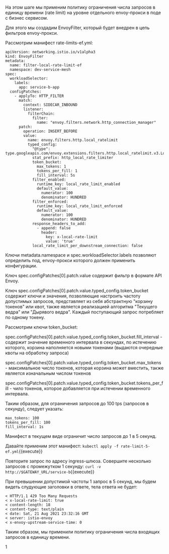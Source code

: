 На этом шаге мы применим политику ограничения числа запросов в единицу времени (rate limit) на уровне отдельного envoy-прокси в поде с бизнес сервисом.

Для этого мы создадим EnvoyFilter, который будет внедрен в цепь фильтров envoy-прокси.

Рассмотрим манифест rate-limits-ef.yml:
```
apiVersion: networking.istio.io/v1alpha3
kind: EnvoyFilter
metadata:
  name: filter-local-rate-limit-ef
  namespace: dev-service-mesh
spec:
  workloadSelector:
    labels:
      app: service-b-app
  configPatches:
    - applyTo: HTTP_FILTER
      match:
        context: SIDECAR_INBOUND
        listener:
          filterChain:
            filter:
              name: "envoy.filters.network.http_connection_manager"
      patch:
        operation: INSERT_BEFORE
        value:
          name: envoy.filters.http.local_ratelimit
          typed_config:
            "@type": type.googleapis.com/envoy.extensions.filters.http.local_ratelimit.v3.LocalRateLimit
            stat_prefix: http_local_rate_limiter
            token_bucket:
              max_tokens: 1
              tokens_per_fill: 1
              fill_interval: 5s
            filter_enabled:
              runtime_key: local_rate_limit_enabled
              default_value:
                numerator: 100
                denominator: HUNDRED
            filter_enforced:
              runtime_key: local_rate_limit_enforced
              default_value:
                numerator: 100
                denominator: HUNDRED
            response_headers_to_add:
              - append: false
                header:
                  key: x-local-rate-limit
                  value: 'true'
            local_rate_limit_per_downstream_connection: false
```

Ключи metadata.namespace и spec.workloadSelector.labels позволяют определить под, envoy-прокси которого должен применить конфигурации.

Ключ spec.configPatches[0].patch.value содержит фильтр в формате API Envoy.

Ключ spec.configPatches[0].patch.value.typed_config.token_bucket содержит ключи и значения, позволяющие настроить частоту допустимых запросов, представляет из себя абстрактную "корзину токенов" или квот, также является реализацией алгоритма "Текущего ведра" или "Дырявого ведра". Каждый поступающий запрос потребляет по одному токену.

Рассмотрим ключи token_bucket:

spec.configPatches[0].patch.value.typed_config.token_bucket.fill_interval - содержит значение временного интервала в секундах, по истечению которого, корзина наполняется новыми токенами (выдаются очередные квоты на обработку запроса)

spec.configPatches[0].patch.value.typed_config.token_bucket.max_tokens - максимальное число токенов, которая корзина может вместить, также является изначальным числом токенов

spec.configPatches[0].patch.value.typed_config.token_bucket.tokens_per_fill - чило токенов, которое добавляется при истечении временного интервала.

Таким образом, для ограничения запросов до 100 tps (запросов в секунду), следует указать:
```
max_tokens: 100
tokens_per_fill: 100
fill_interval: 1s
```

Манифест в текущем виде ограничит число запросов до 1 в 5 секунд.

Давайте применим этот манифест:
`kubectl apply -f rate-limit-5-ef.yml`{{execute}}

Повторите запрос по адресу ingress-шлюза. Совершите несколько запросов с промежутком 1 секунду:
`curl -v http://$GATEWAY_URL/service-b`{{execute}}

При превышении допустимой частоты 1 запрос в 5 секунд, мы будем видеть слудующие заголовки в ответе, тела ответа не будет:
```
< HTTP/1.1 429 Too Many Requests
< x-local-rate-limit: true
< content-length: 18
< content-type: text/plain
< date: Sat, 21 Aug 2021 23:32:16 GMT
< server: istio-envoy
< x-envoy-upstream-service-time: 0
```

Таким образом, мы применили политику ограничения числа входящих запросов в единицу времени. 

1